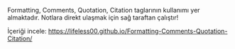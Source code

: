 Formatting, Comments, Quotation, Citation taglarının kullanımı yer almaktadır.
Notlara direkt ulaşmak için sağ taraftan çalıştır!


İçeriği incele: https://lifeless00.github.io/Formatting-Comments-Quotation-Citation/
